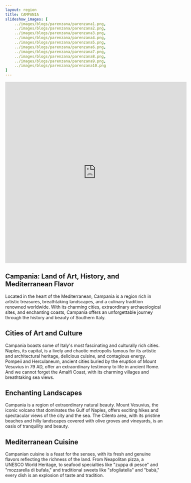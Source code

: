 ```yaml
---
layout: region
title: CAMPANIA
slideshow_images: [
    ../images/blogs/parenzana/parenzana1.png,
    ../images/blogs/parenzana/parenzana2.png,
    ../images/blogs/parenzana/parenzana3.png,
    ../images/blogs/parenzana/parenzana4.png,
    ../images/blogs/parenzana/parenzana5.png,
    ../images/blogs/parenzana/parenzana6.png,
    ../images/blogs/parenzana/parenzana7.png,
    ../images/blogs/parenzana/parenzana8.png,
    ../images/blogs/parenzana/parenzana9.png,
    ../images/blogs/parenzana/parenzana10.png
]
---
```


<div class="maps-container">
    <iframe src="https://www.komoot.com/it-it/collection/2779477/embed" width="580" height="580" frameborder="0" scrolling="no"></iframe>
</div>

## Campania: Land of Art, History, and Mediterranean Flavor

Located in the heart of the Mediterranean, Campania is a region rich in artistic treasures, breathtaking landscapes, and a culinary tradition renowned worldwide. With its charming cities, extraordinary archaeological sites, and enchanting coasts, Campania offers an unforgettable journey through the history and beauty of Southern Italy.

## Cities of Art and Culture

Campania boasts some of Italy's most fascinating and culturally rich cities. Naples, its capital, is a lively and chaotic metropolis famous for its artistic and architectural heritage, delicious cuisine, and contagious energy. Pompeii and Herculaneum, ancient cities buried by the eruption of Mount Vesuvius in 79 AD, offer an extraordinary testimony to life in ancient Rome. And we cannot forget the Amalfi Coast, with its charming villages and breathtaking sea views.

## Enchanting Landscapes

Campania is a region of extraordinary natural beauty. Mount Vesuvius, the iconic volcano that dominates the Gulf of Naples, offers exciting hikes and spectacular views of the city and the sea. The Cilento area, with its pristine beaches and hilly landscapes covered with olive groves and vineyards, is an oasis of tranquility and beauty.

## Mediterranean Cuisine

Campanian cuisine is a feast for the senses, with its fresh and genuine flavors reflecting the richness of the land. From Neapolitan pizza, a UNESCO World Heritage, to seafood specialties like "zuppa di pesce" and "mozzarella di bufala," and traditional sweets like "sfogliatella" and "babà," every dish is an explosion of taste and tradition.
